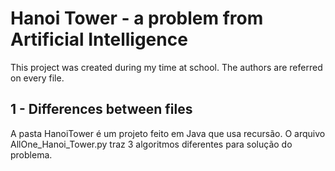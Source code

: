 # Hanoi Tower - a problem from Artificial Intelligence

  This project was created during my time at school. The authors are referred on every file.

## 1 - Differences between files

A pasta HanoiTower é um projeto feito em Java que usa recursão.
O arquivo AllOne_Hanoi_Tower.py traz 3 algoritmos diferentes para solução do problema. 

##

